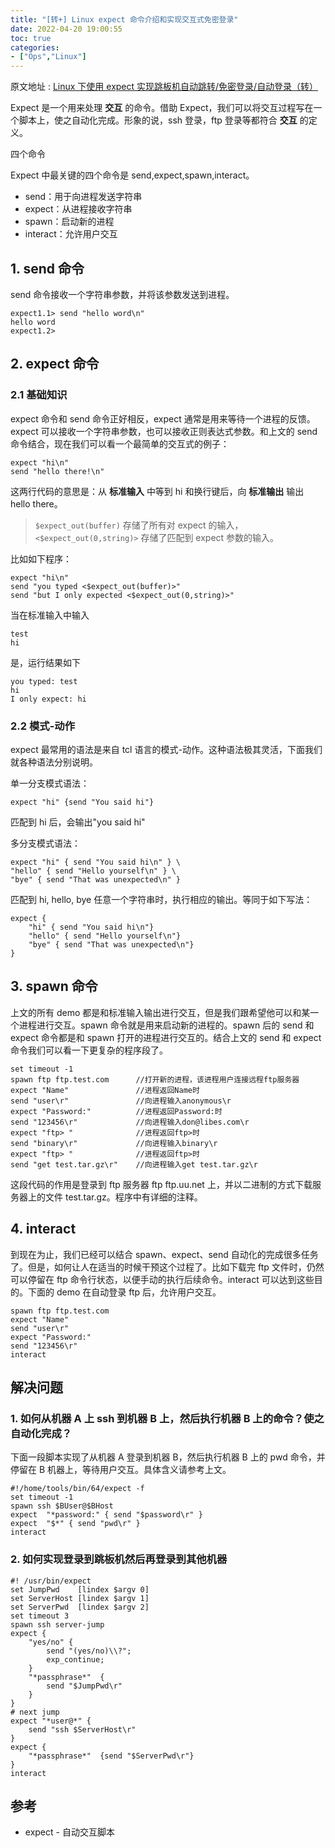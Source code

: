 ```yaml
---
title: "[转+] Linux expect 命令介绍和实现交互式免密登录"
date: 2022-04-20 19:00:55
toc: true
categories:
- ["Ops","Linux"]
---
```


原文地址 : [Linux 下使用 expect 实现跳板机自动跳转/免密登录/自动登录（转）](https://blog.csdn.net/weixin_42181200/article/details/85097334)

Expect 是一个用来处理 **交互** 的命令。借助 Expect，我们可以将交互过程写在一个脚本上，使之自动化完成。形象的说，ssh 登录，ftp 登录等都符合 **交互** 的定义。

四个命令

Expect 中最关键的四个命令是 send,expect,spawn,interact。

- send：用于向进程发送字符串
- expect：从进程接收字符串
- spawn：启动新的进程
- interact：允许用户交互




## 1. send 命令
send 命令接收一个字符串参数，并将该参数发送到进程。
```
expect1.1> send "hello word\n"
hello word
expect1.2>
```

## 2. expect 命令

### 2.1 基础知识
expect 命令和 send 命令正好相反，expect 通常是用来等待一个进程的反馈。expect 可以接收一个字符串参数，也可以接收正则表达式参数。和上文的 send 命令结合，现在我们可以看一个最简单的交互式的例子：
```
expect "hi\n"
send "hello there!\n"
```
这两行代码的意思是：从 **标准输入** 中等到 hi 和换行键后，向 **标准输出** 输出 hello there。
> `$expect_out(buffer)` 存储了所有对 expect 的输入，`<$expect_out(0,string)>` 存储了匹配到 expect 参数的输入。

比如如下程序：
```
expect "hi\n"
send "you typed <$expect_out(buffer)>"
send "but I only expected <$expect_out(0,string)>"
```
当在标准输入中输入
```
test
hi
```
是，运行结果如下
```
you typed: test
hi
I only expect: hi
```

### 2.2 模式-动作
expect 最常用的语法是来自 tcl 语言的模式-动作。这种语法极其灵活，下面我们就各种语法分别说明。

单一分支模式语法：
```
expect "hi" {send "You said hi"}
```
匹配到 hi 后，会输出"you said hi"

多分支模式语法：
```
expect "hi" { send "You said hi\n" } \
"hello" { send "Hello yourself\n" } \
"bye" { send "That was unexpected\n" }
```
匹配到 hi, hello, bye 任意一个字符串时，执行相应的输出。等同于如下写法：
```shell
expect {
    "hi" { send "You said hi\n"}
    "hello" { send "Hello yourself\n"}
    "bye" { send "That was unexpected\n"}
}
```

## 3. spawn 命令
上文的所有 demo 都是和标准输入输出进行交互，但是我们跟希望他可以和某一个进程进行交互。spawn 命令就是用来启动新的进程的。spawn 后的 send 和 expect 命令都是和 spawn 打开的进程进行交互的。结合上文的 send 和 expect 命令我们可以看一下更复杂的程序段了。
```shell
set timeout -1
spawn ftp ftp.test.com      //打开新的进程，该进程用户连接远程ftp服务器
expect "Name"               //进程返回Name时
send "user\r"               //向进程输入anonymous\r
expect "Password:"          //进程返回Password:时
send "123456\r"             //向进程输入don@libes.com\r
expect "ftp> "              //进程返回ftp>时
send "binary\r"             //向进程输入binary\r
expect "ftp> "              //进程返回ftp>时
send "get test.tar.gz\r"    //向进程输入get test.tar.gz\r
```
这段代码的作用是登录到 ftp 服务器 ftp ftp.uu.net 上，并以二进制的方式下载服务器上的文件 test.tar.gz。程序中有详细的注释。

## 4. interact
到现在为止，我们已经可以结合 spawn、expect、send 自动化的完成很多任务了。但是，如何让人在适当的时候干预这个过程了。比如下载完 ftp 文件时，仍然可以停留在 ftp 命令行状态，以便手动的执行后续命令。interact 可以达到这些目的。下面的 demo 在自动登录 ftp 后，允许用户交互。
```shell
spawn ftp ftp.test.com
expect "Name"
send "user\r"
expect "Password:"
send "123456\r"
interact
```

## 解决问题

### 1. 如何从机器 A 上 ssh 到机器 B 上，然后执行机器 B 上的命令？使之自动化完成？
下面一段脚本实现了从机器 A 登录到机器 B，然后执行机器 B 上的 pwd 命令，并停留在 B 机器上，等待用户交互。具体含义请参考上文。
```shell
#!/home/tools/bin/64/expect -f
set timeout -1
spawn ssh $BUser@$BHost
expect  "*password:" { send "$password\r" }
expect  "$*" { send "pwd\r" }
interact
```

### 2. 如何实现登录到跳板机然后再登录到其他机器
```shell
#! /usr/bin/expect
set JumpPwd    [lindex $argv 0]
set ServerHost [lindex $argv 1]
set ServerPwd  [lindex $argv 2]
set timeout 3
spawn ssh server-jump
expect {
    "yes/no" {
        send "(yes/no)\\?";
        exp_continue;
    }
    "*passphrase*"  {
        send "$JumpPwd\r"
    }
}
# next jump
expect "*user@*" {
    send "ssh $ServerHost\r"
}
expect {
    "*passphrase*"  {send "$ServerPwd\r"}
}
interact
```

## 参考

- expect - 自动交互脚本

